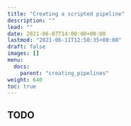 ```yaml
---
title: "Creating a scripted pipeline"
description: ""
lead: ""
date: 2021-06-07T14:00:00+00:00
lastmod: "2021-06-11T12:50:35+00:00"
draft: false
images: []
menu:
  docs:
    parent: "creating_pipelines"
weight: 640
toc: true
---
```




## TODO
